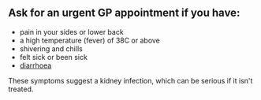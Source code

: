 ## Ask for an urgent GP appointment if you have:

- pain in your sides or lower back
- a high temperature (fever) of 38C or above
- shivering and chills
- felt sick or been sick
- [diarrhoea](https://beta.nhs.uk/conditions/diarrhoea)

These symptoms suggest a kidney infection, which can be serious if it isn't treated.
